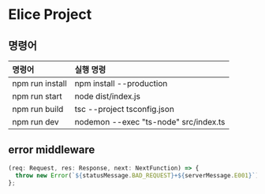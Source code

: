 # Elice Project

## 명령어

| 명령어          | 실행 명령                               |
| :-------------- | :-------------------------------------- |
| npm run install | npm install --production                |
| npm run start   | node dist/index.js                      |
| npm run build   | tsc --project tsconfig.json             |
| npm run dev     | nodemon --exec \"ts-node\" src/index.ts |

## error middleware

```ts
(req: Request, res: Response, next: NextFunction) => {
  throw new Error(`${statusMessage.BAD_REQUEST}+${serverMessage.E001}`);
};
```
